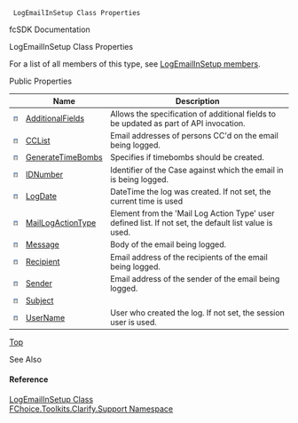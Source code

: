 ﻿     LogEmailInSetup Class Properties                                                   

fcSDK Documentation

LogEmailInSetup Class Properties

For a list of all members of this type, see [LogEmailInSetup members](FChoice.Toolkits.Clarify~FChoice.Toolkits.Clarify.Support.LogEmailInSetup_members.md).

Public Properties

|   | Name | Description |
| --- | --- | --- |
| ![Public Property](dotnetimages/publicProperty.png) | [AdditionalFields](FChoice.Toolkits.Clarify~FChoice.Toolkits.Clarify.Support.LogEmailInSetup~AdditionalFields.md) | Allows the specification of additional fields to be updated as part of API invocation.   |
| ![Public Property](dotnetimages/publicProperty.png) | [CCList](FChoice.Toolkits.Clarify~FChoice.Toolkits.Clarify.Support.LogEmailInSetup~CCList.md) | Email addresses of persons CC'd on the email being logged.   |
| ![Public Property](dotnetimages/publicProperty.png) | [GenerateTimeBombs](FChoice.Toolkits.Clarify~FChoice.Toolkits.Clarify.Support.LogEmailInSetup~GenerateTimeBombs.md) | Specifies if timebombs should be created.   |
| ![Public Property](dotnetimages/publicProperty.png) | [IDNumber](FChoice.Toolkits.Clarify~FChoice.Toolkits.Clarify.Support.LogEmailInSetup~IDNumber.md) | Identifier of the Case against which the email in is being logged.   |
| ![Public Property](dotnetimages/publicProperty.png) | [LogDate](FChoice.Toolkits.Clarify~FChoice.Toolkits.Clarify.Support.LogEmailInSetup~LogDate.md) | DateTime the log was created. If not set, the current time is used   |
| ![Public Property](dotnetimages/publicProperty.png) | [MailLogActionType](FChoice.Toolkits.Clarify~FChoice.Toolkits.Clarify.Support.LogEmailInSetup~MailLogActionType.md) | Element from the 'Mail Log Action Type' user defined list. If not set, the default list value is used.   |
| ![Public Property](dotnetimages/publicProperty.png) | [Message](FChoice.Toolkits.Clarify~FChoice.Toolkits.Clarify.Support.LogEmailInSetup~Message.md) | Body of the email being logged.   |
| ![Public Property](dotnetimages/publicProperty.png) | [Recipient](FChoice.Toolkits.Clarify~FChoice.Toolkits.Clarify.Support.LogEmailInSetup~Recipient.md) | Email address of the recipients of the email being logged.   |
| ![Public Property](dotnetimages/publicProperty.png) | [Sender](FChoice.Toolkits.Clarify~FChoice.Toolkits.Clarify.Support.LogEmailInSetup~Sender.md) | Email address of the sender of the email being logged.   |
| ![Public Property](dotnetimages/publicProperty.png) | [Subject](FChoice.Toolkits.Clarify~FChoice.Toolkits.Clarify.Support.LogEmailInSetup~Subject.md) |   |
| ![Public Property](dotnetimages/publicProperty.png) | [UserName](FChoice.Toolkits.Clarify~FChoice.Toolkits.Clarify.Support.LogEmailInSetup~UserName.md) | User who created the log. If not set, the session user is used.   |

[Top](#top)

See Also

#### Reference

[LogEmailInSetup Class](FChoice.Toolkits.Clarify~FChoice.Toolkits.Clarify.Support.LogEmailInSetup.md)  
[FChoice.Toolkits.Clarify.Support Namespace](FChoice.Toolkits.Clarify~FChoice.Toolkits.Clarify.Support_namespace.md)